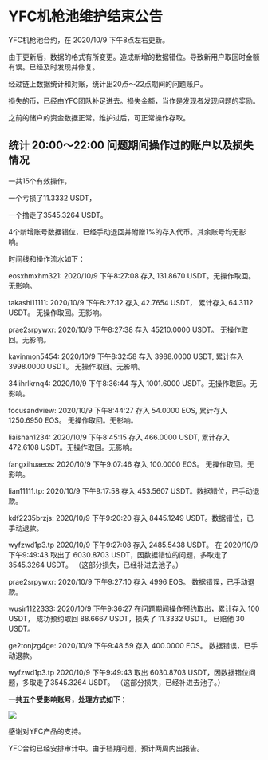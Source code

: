 

# YFC机枪池维护结束公告

YFC机枪池合约，在 2020/10/9 下午8点左右更新。

由于更新后，数据的格式有所变更。造成新增的数据错位。导致新用户取回时金额有误。已经及时发现并修复。

经过链上数据统计和对账，统计出20点～22点期间的问题账户。

损失的币，已经由YFC团队补足进去。损失金额，当作是发现者发现问题的奖励。

之前的储户的资金数据正常。维护过后，可正常操作存取。


## 统计 20:00～22:00 问题期间操作过的账户以及损失情况

一共15个有效操作，

一个亏损了11.3332 USDT，

一个撸走了3545.3264 USDT。 

4个新增账号数据错位，已经手动退回并附赠1%的存入代币。其余账号均无影响。

时间线和操作流水如下：

eosxhmxhm321: 2020/10/9 下午8:27:08 存入 131.8670 USDT。无操作取回。无影响。   

takashi11111: 2020/10/9 下午8:27:12 存入 42.7654 USDT， 累计存入 64.3112 USDT。 无操作取回。无影响。                                                    

prae2srpywxr: 2020/10/9 下午8:27:38 存入 45210.0000 USDT。 无操作取回。无影响。

kavinmon5454: 2020/10/9 下午8:32:58 存入 3988.0000 USDT, 累计存入 3998.0000 USDT。 无操作取回。无影响。

34lihrlkrnq4: 2020/10/9 下午8:36:44 存入 1001.6000 USDT。无操作取回。无影响。

focusandview: 2020/10/9 下午8:44:27 存入 54.0000 EOS, 累计存入 1250.6950 EOS。 无操作取回。无影响。

liaishan1234: 2020/10/9 下午8:45:15 存入 466.0000 USDT, 累计存入 472.6108 USDT。无操作取回。无影响。

fangxihuaeos: 2020/10/9 下午9:07:46 存入 100.0000 EOS。 无操作取回。无影响。

lian11111.tp: 2020/10/9 下午9:17:58 存入 453.5607 USDT。数据错位，已手动退款。

kdf2235brzjs: 2020/10/9 下午9:20:20 存入 8445.1249 USDT。数据错位，已手动退款。

wyfzwd1p3.tp  2020/10/9 下午9:27:08 存入 2485.5438 USDT。 在 2020/10/9 下午9:49:43 取出了 6030.8703 USDT，因数据错位的问题，多取走了 3545.3264 USDT。 （这部分损失，已经补进去池子。）

prae2srpywxr: 2020/10/9 下午9:27:10 存入 4996 EOS。 数据错误，已手动退款。

wusir1122333: 2020/10/9 下午9:36:27 在问题期间操作预约取出，累计存入 100 USDT， 成功预约取回 88.6667 USDT，损失了 11.3332 USDT。 已赔他 30 USDT。

ge2tonjzg4ge: 2020/10/9 下午9:48:59 存入 400.0000 EOS。 数据错误，已手动退款。

wyfzwd1p3.tp  2020/10/9 下午9:49:43 取出 6030.8703 USDT，因数据错位问题，多取走了3545.3264 USDT。 （这部分损失，已经补进去池子。）

**一共五个受影响账号，处理方式如下**：

![](https://tva1.sinaimg.cn/large/007S8ZIlly1gjjqlz6mgpj311b0u0jxc.jpg)



感谢对YFC产品的支持。

YFC合约已经安排审计中。由于档期问题，预计两周内出报告。


